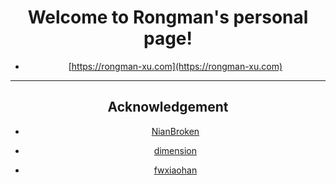 <div align="center">

# Welcome to Rongman's personal page!


- [https://rongman-xu.com](https://rongman-xu.com)

---

## Acknowledgement
- [NianBroken](https://github.com/NianBroken/Personal_Sakura_Guide_Page)

- [dimension](https://html5up.net/dimension)

- [fwxiaohan](https://fwxiaohan.github.io/)
